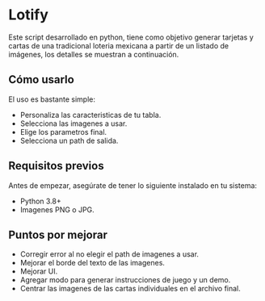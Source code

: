 # Lotify
Este script desarrollado en python, tiene como objetivo generar tarjetas y cartas de una tradicional loteria mexicana a partir de un listado de imágenes, los detalles se muestran a  continuación.

## Cómo usarlo
El uso es bastante simple:
- Personaliza las caracteristicas de tu tabla.
- Selecciona las imagenes a usar.
- Elige los parametros final.
- Selecciona un path de salida.


## **Requisitos previos**
Antes de empezar, asegúrate de tener lo siguiente instalado en tu sistema:
- Python 3.8+
- Imagenes PNG o JPG. 

## **Puntos por mejorar**
- Corregir error al no elegir el path de imagenes a usar.
- Mejorar el borde del texto de las imagenes.
- Mejorar UI.
- Agregar modo para generar instrucciones de juego y un demo.
- Centrar las imagenes de las cartas individuales en el archivo final.